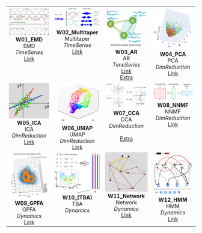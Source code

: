 <table>
<tr>
<td align="center" valign="top">
  <img src="png/01_EMD.png" width="150"><br>
  <strong>W01_EMD</strong><br>
  EMD<br>
  <em>TimeSeries</em><br>
  <a href="https://emd.readthedocs.io/en/stable/">Link</a>
</td>
<td align="center" valign="top">
  <img src="png/02_Multitaper.png" width="150"><br>
  <strong>W02_Multitaper</strong><br>
  Multitaper<br>
  <em>TimeSeries</em><br>
  <a href="https://github.com/preraulab/multitaper_toolbox">Link</a>
</td>
<td align="center" valign="top">
  <img src="png/03_AR.png" width="150"><br>
  <strong>W03_AR</strong><br>
  AR<br>
  <em>TimeSeries</em><br>
  <a href="https://www.statsmodels.org/stable/generated/statsmodels.tsa.arima.model.ARIMA.html">Link</a><br><a href="https://compneuro.neuromatch.io/tutorials/W2D2_LinearSystems/student/W2D2_Tutorial4.html">Extra</a>
</td>
<td align="center" valign="top">
  <img src="png/04_PCA.png" width="150"><br>
  <strong>W04_PCA</strong><br>
  PCA<br>
  <em>DimReduction</em><br>
  <a href="https://scikit-learn.org/stable/modules/generated/sklearn.decomposition.PCA.html">Link</a>
</td>
</tr>
<tr>
<td align="center" valign="top">
  <img src="png/05_ICA.png" width="150"><br>
  <strong>W05_ICA</strong><br>
  ICA<br>
  <em>DimReduction</em><br>
  <a href="https://scikit-learn.org/stable/modules/generated/sklearn.decomposition.FastICA.html">Link</a>
</td>
<td align="center" valign="top">
  <img src="png/06_UMAP.png" width="150"><br>
  <strong>W06_UMAP</strong><br>
  UMAP<br>
  <em>DimReduction</em><br>
  <a href="https://umap-learn.readthedocs.io/en/latest/">Link</a>
</td>
<td align="center" valign="top">
  <img src="png/07_CCA.png" width="150"><br>
  <strong>W07_CCA</strong><br>
  CCA<br>
  <em>DimReduction</em><br>
  <br><a href="https://gregorygundersen.com/blog/2018/07/17/cca/">Extra</a>
</td>
<td align="center" valign="top">
  <img src="png/08_NNMF.png" width="150"><br>
  <strong>W08_NNMF</strong><br>
  NNMF<br>
  <em>DimReduction</em><br>
  <a href="https://scikit-learn.org/stable/modules/generated/sklearn.decomposition.NMF.html">Link</a>
</td>
</tr>
<tr>
<td align="center" valign="top">
  <img src="png/09_GPFA.png" width="150"><br>
  <strong>W09_GPFA</strong><br>
  GPFA<br>
  <em>Dynamics</em><br>
  <a href="https://elephant.readthedocs.io/en/latest/tutorials/gpfa.html">Link</a>
</td>
<td align="center" valign="top">
  <img src="png/10_SINDy.png" width="150"><br>
  <strong>W10_(TBA)</strong><br>
  TBA<br>
  <em>Dynamics</em><br>
  
</td>
<td align="center" valign="top">
  <img src="png/11_Network.png" width="150"><br>
  <strong>W11_Network</strong><br>
  Network<br>
  <em>Dynamics</em><br>
  <a href="https://networkx.org/">Link</a>
</td>
<td align="center" valign="top">
  <img src="png/12_HMM.png" width="150"><br>
  <strong>W12_HMM</strong><br>
  HMM<br>
  <em>Dynamics</em><br>
  <a href="https://compneuro.neuromatch.io/tutorials/W3D2_HiddenDynamics/student/W3D2_Tutorial2.html?highlight=hidden+markov">Link</a>
</td>
</tr>
</table>
